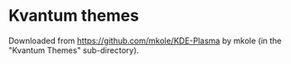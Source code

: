 # Kvantum themes

Downloaded from https://github.com/mkole/KDE-Plasma by mkole (in the "Kvantum Themes" sub-directory).
